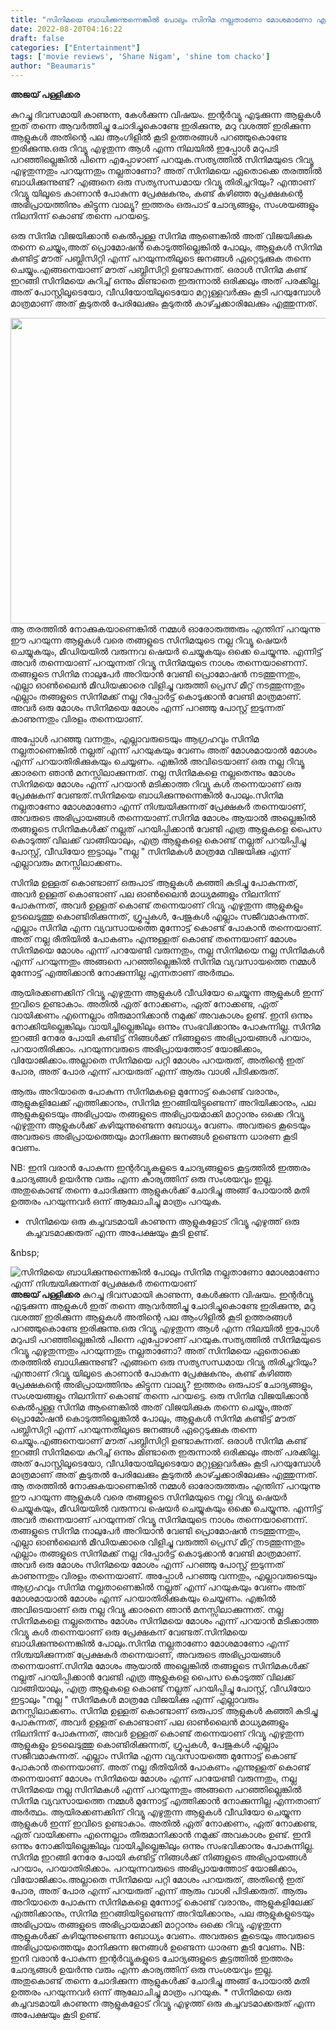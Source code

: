 ```yaml
---
title: "സിനിമയെ ബാധിക്കുന്നുന്നെങ്കിൽ പോലും സിനിമ നല്ലതാണോ മോശമാണോ എന്ന് നിശ്ചയിക്കുന്നത് പ്രേക്ഷകർ തന്നെയാണ്"
date: 2022-08-20T04:16:22
draft: false
categories: ["Entertainment"]
tags: ['movie reviews', 'Shane Nigam', 'shine tom chacko']
author: "Beaumaris"
---
```


<strong>അജയ് പള്ളിക്കര</strong>

കുറച്ചു ദിവസമായി കാണുന്ന, കേൾക്കുന്ന വിഷയം. ഇന്റർവ്യൂ എടുക്കുന്ന ആളുകൾ ഇത് തന്നെ ആവർത്തിച്ചു ചോദിച്ചുകൊണ്ടേ ഇരിക്കുന്നു, മറു വശത്ത് ഇരിക്കുന്ന ആളുകൾ അതിന്റെ പല ആംഗിളിൽ കൂടി ഉത്തരങ്ങൾ പറഞ്ഞുകൊണ്ടേ ഇരിക്കുന്നു.ഒരു റിവ്യൂ എഴുതുന്ന ആൾ എന്ന നിലയിൽ ഇപ്പോൾ മറുപടി പറഞ്ഞില്ലെങ്കിൽ പിന്നെ എപ്പോഴാണ് പറയുക.സത്യത്തിൽ സിനിമയുടെ റിവ്യൂ എഴുതുന്നതും പറയുന്നതും നല്ലതാണോ? അത്‌ സിനിമയെ ഏതൊക്കെ തരത്തിൽ ബാധിക്കുന്നുണ്ട്? എങ്ങനെ ഒരു സത്യസന്ധമായ റിവ്യൂ തിരിച്ചറിയും? എന്താണ് റിവ്യൂ യിലൂടെ കാണാൻ പോകുന്ന പ്രേക്ഷകനും, കണ്ട് കഴിഞ്ഞ പ്രേക്ഷകന്റെ അഭിപ്രായത്തിനും കിട്ടുന്ന വാല്യൂ? ഇത്തരം ഒരുപാട് ചോദ്യങ്ങളും, സംശയങ്ങളും നിലനിന്ന് കൊണ്ട് തന്നെ പറയട്ടെ.

ഒരു സിനിമ വിജയിക്കാൻ കെൽപ്പുള്ള സിനിമ ആണെങ്കിൽ അത്‌ വിജയിക്കുക തന്നെ ചെയ്യും,അത്‌ പ്രൊമോഷൻ കൊടുത്തില്ലെങ്കിൽ പോലും, ആളുകൾ സിനിമ കണ്ടിട്ട് മൗത് പബ്ലിസിറ്റി എന്ന് പറയുന്നതിലൂടെ ജനങ്ങൾ ഏറ്റെടുക്കുക തന്നെ ചെയ്യും.എങ്ങനെയാണ് മൗത് പബ്ലിസിറ്റി ഉണ്ടാകുന്നത്. ഒരാൾ സിനിമ കണ്ട് ഇറങ്ങി സിനിമയെ കുറിച്ച് ഒന്നും മിണ്ടാതെ ഇരുന്നാൽ ഒരിക്കലും അത്‌ പരക്കില്ല. അത്‌ പോസ്റ്റിലൂടെയോ, വീഡിയോയിലൂടെയോ മറ്റുള്ളവർക്കും കൂടി പറയുമ്പോൾ മാത്രമാണ് അത് കൂടുതൽ പേരിലേക്കും കൂടുതൽ കാഴ്ച്ചക്കാരിലേക്കും എത്തുന്നത്.

<img class="wp-image-347567 aligncenter" src="https://cdn.boolokam.com/articles/2022/08/rr.jpg" alt="" width="931" height="489" />ആ തരത്തിൽ നോക്കുകയാണെങ്കിൽ നമ്മൾ ഓരോരുത്തരും എന്തിന് പറയുന്നു ഈ പറയുന്ന ആളുകൾ വരെ തങ്ങളുടെ സിനിമയുടെ നല്ല റിവ്യൂ ഷെയർ ചെയ്യുകയും, മീഡിയയിൽ വരുന്നവ ഷെയർ ചെയ്യുകയും ഒക്കെ ചെയ്യുന്നു. എന്നിട്ട് അവർ തന്നെയാണ് പറയുന്നത് റിവ്യൂ സിനിമയുടെ നാശം തന്നെയാണെന്ന്.
തങ്ങളുടെ സിനിമ നാലുപേർ അറിയാൻ വേണ്ടി പ്രൊമോഷൻ നടത്തുന്നതും, എല്ലാ ഓൺലൈൻ മീഡിയക്കാരെ വിളിച്ചു വരുത്തി പ്രെസ് മീറ്റ് നടത്തുന്നതും എല്ലാം തങ്ങളുടെ സിനിമക്ക് നല്ല റിപ്പോർട്ട് കൊടുക്കാൻ വേണ്ടി മാത്രമാണ്. അവർ ഒരു മോശം സിനിമയെ മോശം എന്ന് പറഞ്ഞു പോസ്റ്റ്‌ ഇടുന്നത് കാണുന്നതും വിരളം തന്നെയാണ്.

അപ്പോൾ പറഞ്ഞു വന്നതും, എല്ലാവരുടെയും ആഗ്രഹവും സിനിമ നല്ലതാണെങ്കിൽ നല്ലത് എന്ന് പറയുകയും വേണം അത്‌ മോശമായാൽ മോശം എന്ന് പറയാതിരിക്കുകയും ചെയ്യണം. എങ്കിൽ അവിടെയാണ് ഒരു നല്ല റിവ്യൂ ക്കാരനെ ഞാൻ മനസ്സിലാക്കുന്നത്. നല്ല സിനിമകളെ നല്ലതെന്നും മോശം സിനിമയെ മോശം എന്ന് പറയാൻ മടിക്കാത്ത റിവ്യൂ കൾ തന്നെയാണ് ഒരു പ്രേക്ഷകന് വേണ്ടത്.സിനിമയെ ബാധിക്കുന്നുന്നെങ്കിൽ പോലും.സിനിമ നല്ലതാണോ മോശമാണോ എന്ന് നിശ്ചയിക്കുന്നത് പ്രേക്ഷകർ തന്നെയാണ്, അവരുടെ അഭിപ്രായങ്ങൾ തന്നെയാണ്.സിനിമ മോശം ആയാൽ അല്ലെങ്കിൽ തങ്ങളുടെ സിനിമകൾക്ക്‌ നല്ലത് പറയിപ്പിക്കാൻ വേണ്ടി എത്ര ആളുകളെ പൈസ കൊടുത്ത് വിലക്ക് വാങ്ങിയാലും, എത്ര ആളുകളെ കൊണ്ട് നല്ലത് പറയിപ്പിച്ചു പോസ്റ്റ്‌, വീഡിയോ ഇട്ടാലും "നല്ല " സിനിമകൾ മാത്രമേ വിജയിക്കു എന്ന് എല്ലാവരും മനസ്സിലാക്കണം.

സിനിമ ഉള്ളത് കൊണ്ടാണ് ഒരുപാട് ആളുകൾ കഞ്ഞി കുടിച്ചു പോകുന്നത്, അവർ ഉള്ളത് കൊണ്ടാണ് പല ഓൺലൈൻ മാധ്യമങ്ങളും നിലനിന്ന് പോകുന്നത്, അവർ ഉള്ളത് കൊണ്ട് തന്നെയാണ് റിവ്യൂ എഴുതുന്ന ആളുകളും ഉടലെടുത്തു കൊണ്ടിരിക്കുന്നത്, ഗ്രൂപ്പുകൾ, പേജുകൾ എല്ലാം സജീവമാകുന്നത്.
എല്ലാം സിനിമ എന്ന വ്യവസായത്തെ മുന്നോട്ട് കൊണ്ട് പോകാൻ തന്നെയാണ്. അത്‌ നല്ല രീതിയിൽ പോകണം എന്നുള്ളത് കൊണ്ട് തന്നെയാണ് മോശം സിനിമയെ മോശം എന്ന് പറയേണ്ടി വരുന്നതും, നല്ല സിനിമയെ നല്ല സിനിമകൾ എന്ന് പറയുന്നതും അങ്ങനെ പറഞ്ഞില്ലെങ്കിൽ സിനിമ വ്യവസായത്തെ നമ്മൾ മുന്നോട്ട് എത്തിക്കാൻ നോക്കുന്നില്ല എന്നതാണ് അർത്ഥം.

ആയിരക്കണക്കിന് റിവ്യൂ എഴുതുന്ന ആളുകൾ വീഡിയോ ചെയ്യുന്ന ആളുകൾ ഇന്ന് ഇവിടെ ഉണ്ടാകാം. അതിൽ ഏത് നോക്കണം, ഏത് നോക്കണ്ട, ഏത് വായിക്കണം എന്നെല്ലാം തീരുമാനിക്കാൻ നമുക്ക് അവകാശം ഉണ്ട്. ഇനി ഒന്നും നോക്കിയില്ലെങ്കിലും വായിച്ചില്ലെങ്കിലും ഒന്നും സംഭവിക്കാനും പോകുന്നില്ല. സിനിമ ഇറങ്ങി നേരേ പോയി കണ്ടിട്ട് നിങ്ങൾക്ക് നിങ്ങളുടെ അഭിപ്രായങ്ങൾ പറയാം, പറയാതിരിക്കാം. പറയുന്നവരുടെ അഭിപ്രായത്തോട് യോജിക്കാം, വിയോജിക്കാം.അല്ലാതെ സിനിമയെ പറ്റി മോശം പറയരുത്, അതിന്റെ ഇത് പോര, അത്‌ പോര എന്ന് പറയരുത് എന്ന് ആരും വാശി പിടിക്കരുത്.

ആരും അറിയാതെ പോകുന്ന സിനിമകളെ മുന്നോട്ട് കൊണ്ട് വരാനും, ആളുകളിലേക്ക് എത്തിക്കാനും, സിനിമ ഇറങ്ങിയിട്ടുണ്ടെന്ന് അറിയിക്കാനും, പല ആളുകളുടെയും അഭിപ്രായം തങ്ങളുടെ അഭിപ്രായമാക്കി മാറ്റാനും ഒക്കെ റിവ്യൂ എഴുതുന്ന ആളുകൾക്ക് കഴിയുന്നുണ്ടെന്ന ബോധ്യം വേണം. അവരുടെ കൂടെയും അവരുടെ അഭിപ്രായത്തെയും മാനിക്കുന്ന ജനങ്ങൾ ഉണ്ടെന്ന ധാരണ കൂടി വേണം.

NB: ഇനി വരാൻ പോകുന്ന ഇന്റർവ്യൂകളുടെ ചോദ്യങ്ങളുടെ കൂട്ടത്തിൽ ഇത്തരം ചോദ്യങ്ങൾ ഉയർന്നു വരും എന്ന കാര്യത്തിന് ഒരു സംശയവും ഇല്ല. അതുകൊണ്ട് തന്നെ ചോദിക്കുന്ന ആളുകൾക്ക് ചോദിച്ചു അങ്ങ് പോയാൽ മതി ഉത്തരം പറയുന്നവർ ഒന്ന് ആലോചിച്ചു മാത്രം പറയുക.

* സിനിമയെ ഒരു കച്ചവടമായി കാണുന്ന ആളുകളോട് റിവ്യൂ എഴുത്ത് ഒരു കച്ചവടമാക്കരുത് എന്ന അപേക്ഷയും കൂടി ഉണ്ട്.

&amp;nbsp;


![സിനിമയെ ബാധിക്കുന്നുന്നെങ്കിൽ പോലും സിനിമ നല്ലതാണോ മോശമാണോ എന്ന് നിശ്ചയിക്കുന്നത് പ്രേക്ഷകർ തന്നെയാണ്](https://cdn.boolokam.com/articles/2022/08/rr.jpg)**അജയ് പള്ളിക്കര** കുറച്ചു ദിവസമായി കാണുന്ന, കേൾക്കുന്ന വിഷയം. ഇന്റർവ്യൂ എടുക്കുന്ന ആളുകൾ ഇത് തന്നെ ആവർത്തിച്ചു ചോദിച്ചുകൊണ്ടേ ഇരിക്കുന്നു, മറു വശത്ത് ഇരിക്കുന്ന ആളുകൾ അതിന്റെ പല ആംഗിളിൽ കൂടി ഉത്തരങ്ങൾ പറഞ്ഞുകൊണ്ടേ ഇരിക്കുന്നു.ഒരു റിവ്യൂ എഴുതുന്ന ആൾ എന്ന നിലയിൽ ഇപ്പോൾ മറുപടി പറഞ്ഞില്ലെങ്കിൽ പിന്നെ എപ്പോഴാണ് പറയുക.സത്യത്തിൽ സിനിമയുടെ റിവ്യൂ എഴുതുന്നതും പറയുന്നതും നല്ലതാണോ? അത്‌ സിനിമയെ ഏതൊക്കെ തരത്തിൽ ബാധിക്കുന്നുണ്ട്? എങ്ങനെ ഒരു സത്യസന്ധമായ റിവ്യൂ തിരിച്ചറിയും? എന്താണ് റിവ്യൂ യിലൂടെ കാണാൻ പോകുന്ന പ്രേക്ഷകനും, കണ്ട് കഴിഞ്ഞ പ്രേക്ഷകന്റെ അഭിപ്രായത്തിനും കിട്ടുന്ന വാല്യൂ? ഇത്തരം ഒരുപാട് ചോദ്യങ്ങളും, സംശയങ്ങളും നിലനിന്ന് കൊണ്ട് തന്നെ പറയട്ടെ. ഒരു സിനിമ വിജയിക്കാൻ കെൽപ്പുള്ള സിനിമ ആണെങ്കിൽ അത്‌ വിജയിക്കുക തന്നെ ചെയ്യും,അത്‌ പ്രൊമോഷൻ കൊടുത്തില്ലെങ്കിൽ പോലും, ആളുകൾ സിനിമ കണ്ടിട്ട് മൗത് പബ്ലിസിറ്റി എന്ന് പറയുന്നതിലൂടെ ജനങ്ങൾ ഏറ്റെടുക്കുക തന്നെ ചെയ്യും.എങ്ങനെയാണ് മൗത് പബ്ലിസിറ്റി ഉണ്ടാകുന്നത്. ഒരാൾ സിനിമ കണ്ട് ഇറങ്ങി സിനിമയെ കുറിച്ച് ഒന്നും മിണ്ടാതെ ഇരുന്നാൽ ഒരിക്കലും അത്‌ പരക്കില്ല. അത്‌ പോസ്റ്റിലൂടെയോ, വീഡിയോയിലൂടെയോ മറ്റുള്ളവർക്കും കൂടി പറയുമ്പോൾ മാത്രമാണ് അത് കൂടുതൽ പേരിലേക്കും കൂടുതൽ കാഴ്ച്ചക്കാരിലേക്കും എത്തുന്നത്. ആ തരത്തിൽ നോക്കുകയാണെങ്കിൽ നമ്മൾ ഓരോരുത്തരും എന്തിന് പറയുന്നു ഈ പറയുന്ന ആളുകൾ വരെ തങ്ങളുടെ സിനിമയുടെ നല്ല റിവ്യൂ ഷെയർ ചെയ്യുകയും, മീഡിയയിൽ വരുന്നവ ഷെയർ ചെയ്യുകയും ഒക്കെ ചെയ്യുന്നു. എന്നിട്ട് അവർ തന്നെയാണ് പറയുന്നത് റിവ്യൂ സിനിമയുടെ നാശം തന്നെയാണെന്ന്. തങ്ങളുടെ സിനിമ നാലുപേർ അറിയാൻ വേണ്ടി പ്രൊമോഷൻ നടത്തുന്നതും, എല്ലാ ഓൺലൈൻ മീഡിയക്കാരെ വിളിച്ചു വരുത്തി പ്രെസ് മീറ്റ് നടത്തുന്നതും എല്ലാം തങ്ങളുടെ സിനിമക്ക് നല്ല റിപ്പോർട്ട് കൊടുക്കാൻ വേണ്ടി മാത്രമാണ്. അവർ ഒരു മോശം സിനിമയെ മോശം എന്ന് പറഞ്ഞു പോസ്റ്റ്‌ ഇടുന്നത് കാണുന്നതും വിരളം തന്നെയാണ്. അപ്പോൾ പറഞ്ഞു വന്നതും, എല്ലാവരുടെയും ആഗ്രഹവും സിനിമ നല്ലതാണെങ്കിൽ നല്ലത് എന്ന് പറയുകയും വേണം അത്‌ മോശമായാൽ മോശം എന്ന് പറയാതിരിക്കുകയും ചെയ്യണം. എങ്കിൽ അവിടെയാണ് ഒരു നല്ല റിവ്യൂ ക്കാരനെ ഞാൻ മനസ്സിലാക്കുന്നത്. നല്ല സിനിമകളെ നല്ലതെന്നും മോശം സിനിമയെ മോശം എന്ന് പറയാൻ മടിക്കാത്ത റിവ്യൂ കൾ തന്നെയാണ് ഒരു പ്രേക്ഷകന് വേണ്ടത്.സിനിമയെ ബാധിക്കുന്നുന്നെങ്കിൽ പോലും.സിനിമ നല്ലതാണോ മോശമാണോ എന്ന് നിശ്ചയിക്കുന്നത് പ്രേക്ഷകർ തന്നെയാണ്, അവരുടെ അഭിപ്രായങ്ങൾ തന്നെയാണ്.സിനിമ മോശം ആയാൽ അല്ലെങ്കിൽ തങ്ങളുടെ സിനിമകൾക്ക്‌ നല്ലത് പറയിപ്പിക്കാൻ വേണ്ടി എത്ര ആളുകളെ പൈസ കൊടുത്ത് വിലക്ക് വാങ്ങിയാലും, എത്ര ആളുകളെ കൊണ്ട് നല്ലത് പറയിപ്പിച്ചു പോസ്റ്റ്‌, വീഡിയോ ഇട്ടാലും "നല്ല " സിനിമകൾ മാത്രമേ വിജയിക്കു എന്ന് എല്ലാവരും മനസ്സിലാക്കണം. സിനിമ ഉള്ളത് കൊണ്ടാണ് ഒരുപാട് ആളുകൾ കഞ്ഞി കുടിച്ചു പോകുന്നത്, അവർ ഉള്ളത് കൊണ്ടാണ് പല ഓൺലൈൻ മാധ്യമങ്ങളും നിലനിന്ന് പോകുന്നത്, അവർ ഉള്ളത് കൊണ്ട് തന്നെയാണ് റിവ്യൂ എഴുതുന്ന ആളുകളും ഉടലെടുത്തു കൊണ്ടിരിക്കുന്നത്, ഗ്രൂപ്പുകൾ, പേജുകൾ എല്ലാം സജീവമാകുന്നത്. എല്ലാം സിനിമ എന്ന വ്യവസായത്തെ മുന്നോട്ട് കൊണ്ട് പോകാൻ തന്നെയാണ്. അത്‌ നല്ല രീതിയിൽ പോകണം എന്നുള്ളത് കൊണ്ട് തന്നെയാണ് മോശം സിനിമയെ മോശം എന്ന് പറയേണ്ടി വരുന്നതും, നല്ല സിനിമയെ നല്ല സിനിമകൾ എന്ന് പറയുന്നതും അങ്ങനെ പറഞ്ഞില്ലെങ്കിൽ സിനിമ വ്യവസായത്തെ നമ്മൾ മുന്നോട്ട് എത്തിക്കാൻ നോക്കുന്നില്ല എന്നതാണ് അർത്ഥം. ആയിരക്കണക്കിന് റിവ്യൂ എഴുതുന്ന ആളുകൾ വീഡിയോ ചെയ്യുന്ന ആളുകൾ ഇന്ന് ഇവിടെ ഉണ്ടാകാം. അതിൽ ഏത് നോക്കണം, ഏത് നോക്കണ്ട, ഏത് വായിക്കണം എന്നെല്ലാം തീരുമാനിക്കാൻ നമുക്ക് അവകാശം ഉണ്ട്. ഇനി ഒന്നും നോക്കിയില്ലെങ്കിലും വായിച്ചില്ലെങ്കിലും ഒന്നും സംഭവിക്കാനും പോകുന്നില്ല. സിനിമ ഇറങ്ങി നേരേ പോയി കണ്ടിട്ട് നിങ്ങൾക്ക് നിങ്ങളുടെ അഭിപ്രായങ്ങൾ പറയാം, പറയാതിരിക്കാം. പറയുന്നവരുടെ അഭിപ്രായത്തോട് യോജിക്കാം, വിയോജിക്കാം.അല്ലാതെ സിനിമയെ പറ്റി മോശം പറയരുത്, അതിന്റെ ഇത് പോര, അത്‌ പോര എന്ന് പറയരുത് എന്ന് ആരും വാശി പിടിക്കരുത്. ആരും അറിയാതെ പോകുന്ന സിനിമകളെ മുന്നോട്ട് കൊണ്ട് വരാനും, ആളുകളിലേക്ക് എത്തിക്കാനും, സിനിമ ഇറങ്ങിയിട്ടുണ്ടെന്ന് അറിയിക്കാനും, പല ആളുകളുടെയും അഭിപ്രായം തങ്ങളുടെ അഭിപ്രായമാക്കി മാറ്റാനും ഒക്കെ റിവ്യൂ എഴുതുന്ന ആളുകൾക്ക് കഴിയുന്നുണ്ടെന്ന ബോധ്യം വേണം. അവരുടെ കൂടെയും അവരുടെ അഭിപ്രായത്തെയും മാനിക്കുന്ന ജനങ്ങൾ ഉണ്ടെന്ന ധാരണ കൂടി വേണം. NB: ഇനി വരാൻ പോകുന്ന ഇന്റർവ്യൂകളുടെ ചോദ്യങ്ങളുടെ കൂട്ടത്തിൽ ഇത്തരം ചോദ്യങ്ങൾ ഉയർന്നു വരും എന്ന കാര്യത്തിന് ഒരു സംശയവും ഇല്ല. അതുകൊണ്ട് തന്നെ ചോദിക്കുന്ന ആളുകൾക്ക് ചോദിച്ചു അങ്ങ് പോയാൽ മതി ഉത്തരം പറയുന്നവർ ഒന്ന് ആലോചിച്ചു മാത്രം പറയുക. * സിനിമയെ ഒരു കച്ചവടമായി കാണുന്ന ആളുകളോട് റിവ്യൂ എഴുത്ത് ഒരു കച്ചവടമാക്കരുത് എന്ന അപേക്ഷയും കൂടി ഉണ്ട്. &nbsp;
